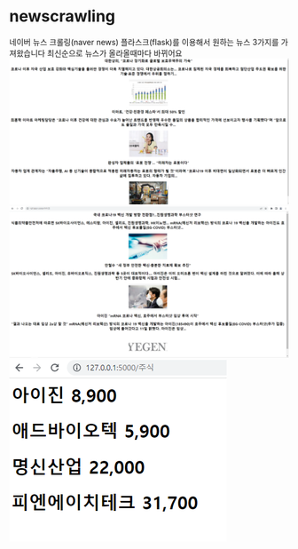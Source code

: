 # newscrawling
네이버 뉴스 크롤링(naver news)
플라스크(flask)를 이용해서 원하는 뉴스 3가지를 가져왔습니다
최신순으로 뉴스가 올라올때마다 바뀌어요 
![screen](./뉴스%20크롤링.PNG)
![screen](./아이진크롤링.PNG)
![screen](./주식%20값.PNG)
